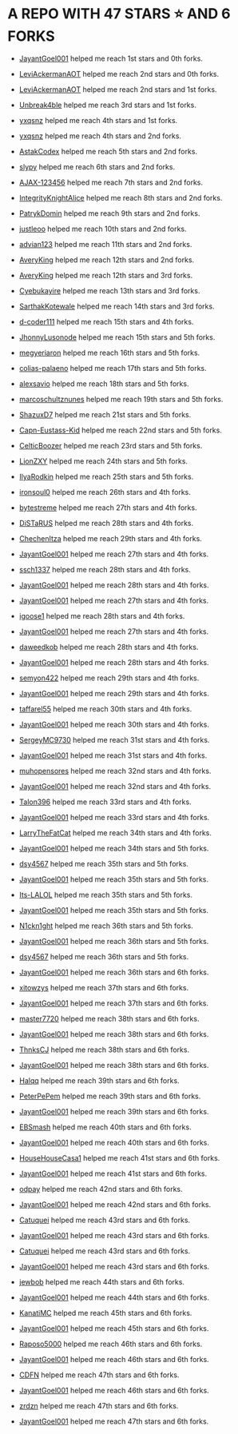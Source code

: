 # A REPO WITH 47 STARS ⭐️ AND 6 FORKS

- [JayantGoel001](https://github.com/JayantGoel001) helped me reach 1st stars and 0th forks.

- [LeviAckermanAOT](https://github.com/LeviAckermanAOT) helped me reach 2nd stars and 0th forks.

- [LeviAckermanAOT](https://github.com/LeviAckermanAOT) helped me reach 2nd stars and 1st forks.

- [Unbreak4ble](https://github.com/Unbreak4ble) helped me reach 3rd stars and 1st forks.

- [yxqsnz](https://github.com/yxqsnz) helped me reach 4th stars and 1st forks.

- [yxqsnz](https://github.com/yxqsnz) helped me reach 4th stars and 2nd forks.

- [AstakCodex](https://github.com/AstakCodex) helped me reach 5th stars and 2nd forks.

- [slypy](https://github.com/slypy) helped me reach 6th stars and 2nd forks.

- [AJAX-123456](https://github.com/AJAX-123456) helped me reach 7th stars and 2nd forks.

- [IntegrityKnightAlice](https://github.com/IntegrityKnightAlice) helped me reach 8th stars and 2nd forks.

- [PatrykDomin](https://github.com/PatrykDomin) helped me reach 9th stars and 2nd forks.

- [justleoo](https://github.com/justleoo) helped me reach 10th stars and 2nd forks.

- [advian123](https://github.com/advian123) helped me reach 11th stars and 2nd forks.

- [AveryKing](https://github.com/AveryKing) helped me reach 12th stars and 2nd forks.

- [AveryKing](https://github.com/AveryKing) helped me reach 12th stars and 3rd forks.

- [Cyebukayire](https://github.com/Cyebukayire) helped me reach 13th stars and 3rd forks.

- [SarthakKotewale](https://github.com/SarthakKotewale) helped me reach 14th stars and 3rd forks.

- [d-coder111](https://github.com/d-coder111) helped me reach 15th stars and 4th forks.

- [JhonnyLusonode](https://github.com/JhonnyLusonode) helped me reach 15th stars and 5th forks.

- [megyeriaron](https://github.com/megyeriaron) helped me reach 16th stars and 5th forks.

- [colias-palaeno](https://github.com/colias-palaeno) helped me reach 17th stars and 5th forks.

- [alexsavio](https://github.com/alexsavio) helped me reach 18th stars and 5th forks.

- [marcoschultznunes](https://github.com/marcoschultznunes) helped me reach 19th stars and 5th forks.

- [ShazuxD7](https://github.com/ShazuxD7) helped me reach 21st stars and 5th forks.

- [Capn-Eustass-Kid](https://github.com/Capn-Eustass-Kid) helped me reach 22nd stars and 5th forks.

- [CelticBoozer](https://github.com/CelticBoozer) helped me reach 23rd stars and 5th forks.

- [LionZXY](https://github.com/LionZXY) helped me reach 24th stars and 5th forks.

- [IlyaRodkin](https://github.com/IlyaRodkin) helped me reach 25th stars and 5th forks.

- [ironsoul0](https://github.com/ironsoul0) helped me reach 26th stars and 4th forks.

- [bytestreme](https://github.com/bytestreme) helped me reach 27th stars and 4th forks.

- [DiSTaRUS](https://github.com/DiSTaRUS) helped me reach 28th stars and 4th forks.

- [ChechenItza](https://github.com/ChechenItza) helped me reach 29th stars and 4th forks.

- [JayantGoel001](https://github.com/JayantGoel001) helped me reach 27th stars and 4th forks.

- [ssch1337](https://github.com/ssch1337) helped me reach 28th stars and 4th forks.

- [JayantGoel001](https://github.com/JayantGoel001) helped me reach 28th stars and 4th forks.

- [JayantGoel001](https://github.com/JayantGoel001) helped me reach 27th stars and 4th forks.

- [igoose1](https://github.com/igoose1) helped me reach 28th stars and 4th forks.

- [JayantGoel001](https://github.com/JayantGoel001) helped me reach 27th stars and 4th forks.

- [daweedkob](https://github.com/daweedkob) helped me reach 28th stars and 4th forks.

- [JayantGoel001](https://github.com/JayantGoel001) helped me reach 28th stars and 4th forks.

- [semyon422](https://github.com/semyon422) helped me reach 29th stars and 4th forks.

- [JayantGoel001](https://github.com/JayantGoel001) helped me reach 29th stars and 4th forks.

- [taffarel55](https://github.com/taffarel55) helped me reach 30th stars and 4th forks.

- [JayantGoel001](https://github.com/JayantGoel001) helped me reach 30th stars and 4th forks.

- [SergeyMC9730](https://github.com/SergeyMC9730) helped me reach 31st stars and 4th forks.

- [JayantGoel001](https://github.com/JayantGoel001) helped me reach 31st stars and 4th forks.

- [muhopensores](https://github.com/muhopensores) helped me reach 32nd stars and 4th forks.

- [JayantGoel001](https://github.com/JayantGoel001) helped me reach 32nd stars and 4th forks.

- [Talon396](https://github.com/Talon396) helped me reach 33rd stars and 4th forks.

- [JayantGoel001](https://github.com/JayantGoel001) helped me reach 33rd stars and 4th forks.

- [LarryTheFatCat](https://github.com/LarryTheFatCat) helped me reach 34th stars and 4th forks.

- [JayantGoel001](https://github.com/JayantGoel001) helped me reach 34th stars and 5th forks.

- [dsy4567](https://github.com/dsy4567) helped me reach 35th stars and 5th forks.

- [JayantGoel001](https://github.com/JayantGoel001) helped me reach 35th stars and 5th forks.

- [Its-LALOL](https://github.com/Its-LALOL) helped me reach 35th stars and 5th forks.

- [JayantGoel001](https://github.com/JayantGoel001) helped me reach 35th stars and 5th forks.

- [N1ckn1ght](https://github.com/N1ckn1ght) helped me reach 36th stars and 5th forks.

- [JayantGoel001](https://github.com/JayantGoel001) helped me reach 36th stars and 5th forks.

- [dsy4567](https://github.com/dsy4567) helped me reach 36th stars and 5th forks.

- [JayantGoel001](https://github.com/JayantGoel001) helped me reach 36th stars and 6th forks.

- [xitowzys](https://github.com/xitowzys) helped me reach 37th stars and 6th forks.

- [JayantGoel001](https://github.com/JayantGoel001) helped me reach 37th stars and 6th forks.

- [master7720](https://github.com/master7720) helped me reach 38th stars and 6th forks.

- [JayantGoel001](https://github.com/JayantGoel001) helped me reach 38th stars and 6th forks.

- [ThnksCJ](https://github.com/ThnksCJ) helped me reach 38th stars and 6th forks.

- [JayantGoel001](https://github.com/JayantGoel001) helped me reach 38th stars and 6th forks.

- [Halqq](https://github.com/Halqq) helped me reach 39th stars and 6th forks.

- [PeterPePem](https://github.com/PeterPePem) helped me reach 39th stars and 6th forks.

- [JayantGoel001](https://github.com/JayantGoel001) helped me reach 39th stars and 6th forks.

- [EBSmash](https://github.com/EBSmash) helped me reach 40th stars and 6th forks.

- [JayantGoel001](https://github.com/JayantGoel001) helped me reach 40th stars and 6th forks.

- [HouseHouseCasa1](https://github.com/HouseHouseCasa1) helped me reach 41st stars and 6th forks.

- [JayantGoel001](https://github.com/JayantGoel001) helped me reach 41st stars and 6th forks.

- [odpay](https://github.com/odpay) helped me reach 42nd stars and 6th forks.

- [JayantGoel001](https://github.com/JayantGoel001) helped me reach 42nd stars and 6th forks.

- [Catuquei](https://github.com/Catuquei) helped me reach 43rd stars and 6th forks.

- [JayantGoel001](https://github.com/JayantGoel001) helped me reach 43rd stars and 6th forks.

- [Catuquei](https://github.com/Catuquei) helped me reach 43rd stars and 6th forks.

- [JayantGoel001](https://github.com/JayantGoel001) helped me reach 43rd stars and 6th forks.

- [jewbob](https://github.com/jewbob) helped me reach 44th stars and 6th forks.

- [JayantGoel001](https://github.com/JayantGoel001) helped me reach 44th stars and 6th forks.

- [KanatiMC](https://github.com/KanatiMC) helped me reach 45th stars and 6th forks.

- [JayantGoel001](https://github.com/JayantGoel001) helped me reach 45th stars and 6th forks.

- [Raposo5000](https://github.com/Raposo5000) helped me reach 46th stars and 6th forks.

- [JayantGoel001](https://github.com/JayantGoel001) helped me reach 46th stars and 6th forks.

- [CDFN](https://github.com/CDFN) helped me reach 47th stars and 6th forks.

- [JayantGoel001](https://github.com/JayantGoel001) helped me reach 46th stars and 6th forks.

- [zrdzn](https://github.com/zrdzn) helped me reach 47th stars and 6th forks.

- [JayantGoel001](https://github.com/JayantGoel001) helped me reach 47th stars and 6th forks.
